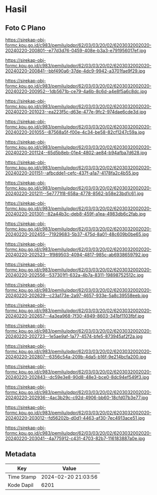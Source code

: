 # Hasil

## Foto C Plano

https://sirekap-obj-formc.kpu.go.id/c983/pemilu/pdpr/62/03/03/20/02/6203032002020-20240220-200801--e77d3d76-0459-408e-b3a3-e791956017ef.jpg

https://sirekap-obj-formc.kpu.go.id/c983/pemilu/pdpr/62/03/03/20/02/6203032002020-20240220-200841--bbf490a6-37de-4dc9-9942-a3701fae9f29.jpg

https://sirekap-obj-formc.kpu.go.id/c983/pemilu/pdpr/62/03/03/20/02/6203032002020-20240220-200952--1db5671b-ce79-4a6b-8c6d-a4e8f5a6c8dc.jpg

https://sirekap-obj-formc.kpu.go.id/c983/pemilu/pdpr/62/03/03/20/02/6203032002020-20240220-201023--ea223f5c-d63e-477e-9fc2-974dae6cde3d.jpg

https://sirekap-obj-formc.kpu.go.id/c983/pemilu/pdpr/62/03/03/20/02/6203032002020-20240220-201055--87568a5f-f00e-4c34-be58-82cf1247c59a.jpg

https://sirekap-obj-formc.kpu.go.id/c983/pemilu/pdpr/62/03/03/20/02/6203032002020-20240220-201124--65d5b8eb-01e4-4802-ae84-b94afba7d628.jpg

https://sirekap-obj-formc.kpu.go.id/c983/pemilu/pdpr/62/03/03/20/02/6203032002020-20240220-201151--afbcdde1-cefc-437f-a1a7-4178fa2c4b55.jpg

https://sirekap-obj-formc.kpu.go.id/c983/pemilu/pdpr/62/03/03/20/02/6203032002020-20240220-201211--5e7771f8-658a-4778-8562-b58e23bd1c61.jpg

https://sirekap-obj-formc.kpu.go.id/c983/pemilu/pdpr/62/03/03/20/02/6203032002020-20240220-201301--82a44b3c-deb8-459f-a1ea-4983db6c2fab.jpg

https://sirekap-obj-formc.kpu.go.id/c983/pemilu/pdpr/62/03/03/20/02/6203032002020-20240220-202455--71929683-5b37-475d-8a01-48c609b0be65.jpg

https://sirekap-obj-formc.kpu.go.id/c983/pemilu/pdpr/62/03/03/20/02/6203032002020-20240220-202523--1f989503-4094-4817-985c-ab6938659792.jpg

https://sirekap-obj-formc.kpu.go.id/c983/pemilu/pdpr/62/03/03/20/02/6203032002020-20240220-202556--537301f1-632a-4b7a-8311-19898752512c.jpg

https://sirekap-obj-formc.kpu.go.id/c983/pemilu/pdpr/62/03/03/20/02/6203032002020-20240220-202629--c23a173e-2a97-4657-933e-5a8c39558eeb.jpg

https://sirekap-obj-formc.kpu.go.id/c983/pemilu/pdpr/62/03/03/20/02/6203032002020-20240220-202657--4a3ea968-7f30-4949-8603-341bf1103fbf.jpg

https://sirekap-obj-formc.kpu.go.id/c983/pemilu/pdpr/62/03/03/20/02/6203032002020-20240220-202723--1e5ae9af-1a77-4574-bfe5-873945af2f2a.jpg

https://sirekap-obj-formc.kpu.go.id/c983/pemilu/pdpr/62/03/03/20/02/6203032002020-20240220-202807--6356c54a-209b-4da5-b16f-9e214bcfa200.jpg

https://sirekap-obj-formc.kpu.go.id/c983/pemilu/pdpr/62/03/03/20/02/6203032002020-20240220-202843--dc59e3e8-90d8-48e3-bce0-8dc94ef549f3.jpg

https://sirekap-obj-formc.kpu.go.id/c983/pemilu/pdpr/62/03/03/20/02/6203032002020-20240220-202936--4ac3b29c-c92d-4906-bb60-18cfd07b3e77.jpg

https://sirekap-obj-formc.kpu.go.id/c983/pemilu/pdpr/62/03/03/20/02/6203032002020-20240220-203012--fd56202b-d0d1-4463-af30-7ec4913ace51.jpg

https://sirekap-obj-formc.kpu.go.id/c983/pemilu/pdpr/62/03/03/20/02/6203032002020-20240220-203041--4a775912-c431-4703-82b7-116183887a0e.jpg


## Metadata

| Key        | Value               |
| ---------- | ------------------- |
| Time Stamp | 2024-02-20 21:03:56 |
| Kode Dapil | 6201                |



